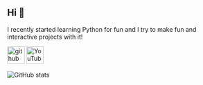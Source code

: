## Hi 👋

I recently started learning Python for fun and I try to make fun and interactive projects with it!


[<img src='https://cdn.jsdelivr.net/npm/simple-icons@3.0.1/icons/github.svg' alt='github' height='40'>](https://github.com/000Nobody)  [<img src='https://cdn.jsdelivr.net/npm/simple-icons@3.0.1/icons/youtube.svg' alt='YouTube' height='40'>](https://www.youtube.com/channel/UCsCY6v_tOJXR6U3gJW8eNBw)  

![GitHub stats](https://github-readme-stats.vercel.app/api?username=000Nobody&show_icons=true)  
